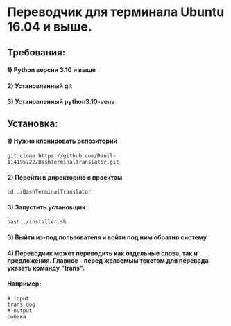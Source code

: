 # Переводчик для терминала Ubuntu 16.04 и выше.

## Требования:
#### 1) Python версии 3.10 и выше
#### 2) Установленный git
#### 3) Установленный python3.10-venv

## Установка:
#### 1) Нужно клонировать репозиторий
```shell
git clone https://github.com/Danil-114195722/BashTerminalTranslator.git
```
#### 2) Перейти в директорию с проектом
```shell
cd ./BashTerminalTranslator
```
#### 3) Запустить установщик
```shell
bash ./installer.sh
```
#### 3) Выйти из-под пользователя и войти под ним обратно систему
#### 4) Переводчик может переводить как отдельные слова, так и предложения. Главное - перед желаемым текстом для перевода указать команду "trans".
#### Например:
```shell
# input
trans dog
# output
собака
```